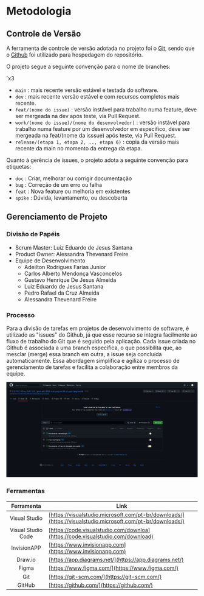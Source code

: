 
# Metodologia

## Controle de Versão

A ferramenta de controle de versão adotada no projeto foi o
[Git](https://git-scm.com/), sendo que o [Github](https://github.com)
foi utilizado para hospedagem do repositório.

O projeto segue a seguinte convenção para o nome de branches:

`x3
- `main` : mais recente versão estável e testada do software.
- `dev` : mais recente versão estável e com recursos completos mais recente.
- `feat/(nome do issue)` : versão instável para trabalho numa feature, deve ser mergeada na dev após teste, via Pull Request.
- `work/(nome do issue)/(nome do desenvolvedor)` : versão instável para trabalho numa feature por um desenvolvedor em especifico, deve ser mergeada na feat/(nome da isssue) após teste, via Pull Request.
- `release/(etapa 1, etapa 2, .., etapa 6)` : copia da versão mais recente da main no momento da entrega da etapa.

Quanto à gerência de issues, o projeto adota a seguinte convenção para
etiquetas:

- `doc` : Criar, melhorar ou corrigir documentação
- `bug` : Correção de um erro ou falha
- `feat` : Nova feature ou melhoria em existentes
- `spike` : Dúvida, levantamento, ou descoberta

## Gerenciamento de Projeto

### Divisão de Papéis

 - Scrum Master: Luiz Eduardo de Jesus Santana
 - Product Owner: Alessandra Thevenard Freire
 - Equipe de Desenvolvimento
    - Adeilton Rodrigues Farias Junior
    - Carlos Alberto Mendonça Vasconcelos
    - Gustavo Henrique De Jesus Almeida
    - Luiz Eduardo de Jesus Santana 
    - Pedro Rafael da Cruz Almeida
    - Alessandra Thevenard Freire

### Processo

Para a divisão de tarefas em projetos de desenvolvimento de software, é utilizado as "issues" do Github, já que esse recurso se integra facilmente ao fluxo de trabalho do Git que é seguido pela aplicação. Cada issue criada no Github é associada a uma branch específica, o que possibilita que, ao mesclar (merge) essa branch em outra, a issue seja concluída automaticamente. Essa abordagem simplifica e agiliza o processo de gerenciamento de tarefas e facilita a colaboração entre membros da equipe.

![Tela de issues](./Tela%20de%20issues.png)

### Ferramentas

|   **Ferramenta**   | **Link**                                                                                                   |
|:------------------:|------------------------------------------------------------------------------------------------------------|
|    Visual Studio   | [https://visualstudio.microsoft.com/pt-br/downloads/](https://visualstudio.microsoft.com/pt-br/downloads/) |
| Visual Studio Code | [https://code.visualstudio.com/downloa](https://code.visualstudio.com/download)                            |
|     InvisionAPP    | [https://www.invisionapp.com](https://www.invisionapp.com)                                                 |
|       Draw.io      | [https://app.diagrams.net/](https://app.diagrams.net/)                                                     |
|        Figma       | [https://www.figma.com/](https://www.figma.com/)                                                           |
|         Git        | [https://git-scm.com/](https://git-scm.com/)                                                               |
|       GitHub       | [https://github.com/](https://github.com/)                                                                 |
